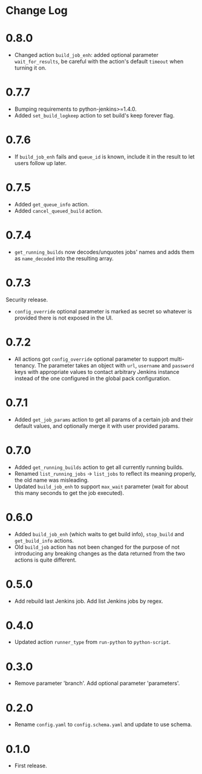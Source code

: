 # Change Log

# 0.8.0

- Changed action `build_job_enh`: added optional parameter `wait_for_results`, be careful with the action's default `timeout` when turning it on.

# 0.7.7

- Bumping requirements to python-jenkins>=1.4.0.
- Added `set_build_logkeep` action to set build's keep forever flag.

# 0.7.6

- If `build_job_enh` fails and `queue_id` is known, include it in the result to let users follow up later.

# 0.7.5

- Added `get_queue_info` action.
- Added `cancel_queued_build` action.

# 0.7.4

- `get_running_builds` now decodes/unquotes jobs' names and adds them as `name_decoded` into the resulting array.

# 0.7.3

Security release.
- `config_override` optional parameter is marked as secret so whatever is provided there is not exposed in the UI.

# 0.7.2

- All actions got `config_override` optional parameter to support multi-tenancy. The parameter takes an object with `url`, `username` and `password` keys with appropriate values to contact arbitrary Jenkins instance instead of the one configured in the global pack configuration.

# 0.7.1

- Added `get_job_params` action to get all params of a certain job and their default values, and optionally merge it with user provided params.

# 0.7.0

- Added `get_running_builds` action to get all currently running builds.
- Renamed `list_running_jobs` -> `list_jobs` to reflect its meaning properly, the old name was misleading.
- Updated `build_job_enh` to support `max_wait` parameter (wait for about this many seconds to get the job executed).

# 0.6.0

- Added `build_job_enh` (which waits to get build info), `stop_build` and `get_build_info` actions.
- Old `build_job` action has not been changed for the purpose of not introducing any breaking changes as the data returned from the two actions is quite different.

# 0.5.0

- Add rebuild last Jenkins job. Add list Jenkins jobs by regex.

# 0.4.0

- Updated action `runner_type` from `run-python` to `python-script`.

# 0.3.0

- Remove parameter 'branch'. Add optional parameter 'parameters'.

# 0.2.0

- Rename `config.yaml` to `config.schema.yaml` and update to use schema.

# 0.1.0

- First release.
